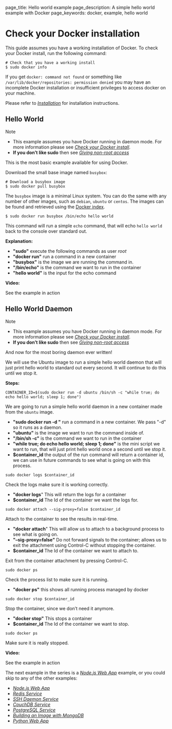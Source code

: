 page_title: Hello world example
page_description: A simple hello world example with Docker
page_keywords: docker, example, hello world

# Check your Docker installation

This guide assumes you have a working installation of Docker. To check
your Docker install, run the following command:

    # Check that you have a working install
    $ sudo docker info

If you get `docker: command not found` or something
like `/var/lib/docker/repositories: permission denied`
you may have an incomplete Docker installation or insufficient
privileges to access docker on your machine.

Please refer to [*Installation*](../../installation/#installation-list)
for installation instructions.

## Hello World

Note

-   This example assumes you have Docker running in daemon mode. For
    more information please see [*Check your Docker
    install*](#running-examples).
-   **If you don’t like sudo** then see [*Giving non-root
    access*](../../installation/binaries/#dockergroup)

This is the most basic example available for using Docker.

Download the small base image named `busybox`:

    # Download a busybox image
    $ sudo docker pull busybox

The `busybox` image is a minimal Linux system. You
can do the same with any number of other images, such as
`debian`, `ubuntu` or
`centos`. The images can be found and retrieved
using the [Docker index](http://index.docker.io).

    $ sudo docker run busybox /bin/echo hello world

This command will run a simple `echo` command, that
will echo `hello world` back to the console over
standard out.

**Explanation:**

-   **"sudo"** execute the following commands as user *root*
-   **"docker run"** run a command in a new container
-   **"busybox"** is the image we are running the command in.
-   **"/bin/echo"** is the command we want to run in the container
-   **"hello world"** is the input for the echo command

**Video:**

See the example in action

## Hello World Daemon

Note

-   This example assumes you have Docker running in daemon mode. For
    more information please see [*Check your Docker
    install*](#running-examples).
-   **If you don’t like sudo** then see [*Giving non-root
    access*](../../installation/binaries/#dockergroup)

And now for the most boring daemon ever written!

We will use the Ubuntu image to run a simple hello world daemon that
will just print hello world to standard out every second. It will
continue to do this until we stop it.

**Steps:**

    CONTAINER_ID=$(sudo docker run -d ubuntu /bin/sh -c "while true; do echo hello world; sleep 1; done")

We are going to run a simple hello world daemon in a new container made
from the `ubuntu` image.

-   **"sudo docker run -d "** run a command in a new container. We pass
    "-d" so it runs as a daemon.
-   **"ubuntu"** is the image we want to run the command inside of.
-   **"/bin/sh -c"** is the command we want to run in the container
-   **"while true; do echo hello world; sleep 1; done"** is the mini
    script we want to run, that will just print hello world once a
    second until we stop it.
-   **$container_id** the output of the run command will return a
    container id, we can use in future commands to see what is going on
    with this process.

<!-- -->

    sudo docker logs $container_id

Check the logs make sure it is working correctly.

-   **"docker logs**" This will return the logs for a container
-   **$container_id** The Id of the container we want the logs for.

<!-- -->

    sudo docker attach --sig-proxy=false $container_id

Attach to the container to see the results in real-time.

-   **"docker attach**" This will allow us to attach to a background
    process to see what is going on.
-   **"–sig-proxy=false"** Do not forward signals to the container;
    allows us to exit the attachment using Control-C without stopping
    the container.
-   **$container_id** The Id of the container we want to attach to.

Exit from the container attachment by pressing Control-C.

    sudo docker ps

Check the process list to make sure it is running.

-   **"docker ps"** this shows all running process managed by docker

<!-- -->

    sudo docker stop $container_id

Stop the container, since we don’t need it anymore.

-   **"docker stop"** This stops a container
-   **$container_id** The Id of the container we want to stop.

<!-- -->

    sudo docker ps

Make sure it is really stopped.

**Video:**

See the example in action

The next example in the series is a [*Node.js Web
App*](../nodejs_web_app/#nodejs-web-app) example, or you could skip to
any of the other examples:

-   [*Node.js Web App*](../nodejs_web_app/#nodejs-web-app)
-   [*Redis Service*](../running_redis_service/#running-redis-service)
-   [*SSH Daemon Service*](../running_ssh_service/#running-ssh-service)
-   [*CouchDB
    Service*](../couchdb_data_volumes/#running-couchdb-service)
-   [*PostgreSQL Service*](../postgresql_service/#postgresql-service)
-   [*Building an Image with MongoDB*](../mongodb/#mongodb-image)
-   [*Python Web App*](../python_web_app/#python-web-app)

